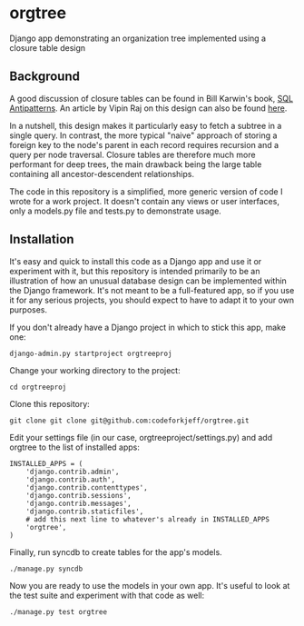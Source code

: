 orgtree
=======

Django app demonstrating an organization tree implemented using a closure table design

Background
----------

A good discussion of closure tables can be found in Bill Karwin's book, [SQL Antipatterns](http://pragprog.com/book/bksqla/sql-antipatterns). An article by Vipin Raj on this design can also be found [here](http://http://technobytz.com/closure_table_store_hierarchical_data.html).

In a nutshell, this design makes it particularly easy to fetch a subtree in a single query. In contrast, the more typical "naive" approach of storing a foreign key to the node's parent in each record requires recursion and a query per node traversal. Closure tables are therefore much more performant for deep trees, the main drawback being the large table containing all ancestor-descendent relationships.

The code in this repository is a simplified, more generic version of code I wrote for a work project. It doesn't contain any views or user interfaces, only a models.py file and tests.py to demonstrate usage.


Installation
------------

It's easy and quick to install this code as a Django app and use it or experiment with it, but this repository is intended primarily to be an illustration of how an unusual database design can be implemented within the Django framework. It's not meant to be a full-featured app, so if you use it for any serious projects, you should expect to have to adapt it to your own purposes.

If you don't already have a Django project in which to stick this app, make one:

    django-admin.py startproject orgtreeproj

Change your working directory to the project:

    cd orgtreeproj

Clone this repository:

    git clone git clone git@github.com:codeforkjeff/orgtree.git
    
Edit your settings file (in our case, orgtreeproject/settings.py) and add orgtree to the list of installed apps:

    INSTALLED_APPS = (
        'django.contrib.admin',
        'django.contrib.auth',
        'django.contrib.contenttypes',
        'django.contrib.sessions',
        'django.contrib.messages',
        'django.contrib.staticfiles',
        # add this next line to whatever's already in INSTALLED_APPS
        'orgtree',
    )

Finally, run syncdb to create tables for the app's models.

    ./manage.py syncdb

Now you are ready to use the models in your own app. It's useful to look at the test suite and experiment with that code as well:

    ./manage.py test orgtree
